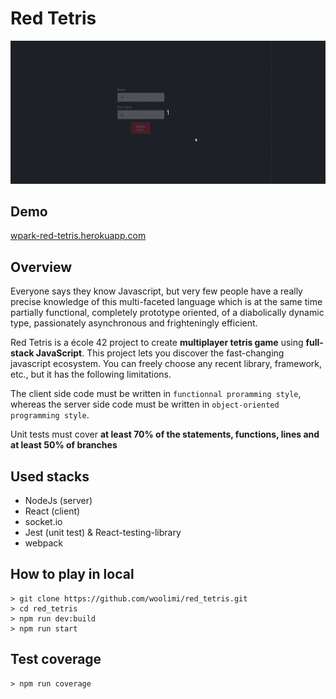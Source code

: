 # Red Tetris

<kbd>
<img src="./preview.gif" alt="presentation ft_linear_regression"/>
</kbd>

## Demo

[wpark-red-tetris.herokuapp.com](https://red-tetris-woolimi.koyeb.app/)

## Overview

Everyone says they know Javascript, but very few people have a really precise knowledge of this multi-faceted language which is at the same time partially functional, completely prototype oriented, of a diabolically dynamic type, passionately asynchronous and frighteningly efficient.

Red Tetris is a école 42 project to create <b>multiplayer tetris game</b> using <b>full-stack JavaScript</b>. This project lets you discover the fast-changing javascript ecosystem. You can freely choose any recent library, framework, etc., but it has the following limitations.

The client side code must be written in `functionnal proramming style`, whereas the server side code must be written in `object-oriented programming style`.

Unit tests must cover <b>at least 70% of the statements, functions, lines and at least 50%
of branches</b>

## Used stacks

- NodeJs (server)
- React (client)
- socket.io
- Jest (unit test) & React-testing-library
- webpack

## How to play in local

```
> git clone https://github.com/woolimi/red_tetris.git
> cd red_tetris
> npm run dev:build
> npm run start
```

## Test coverage

```
> npm run coverage
```
